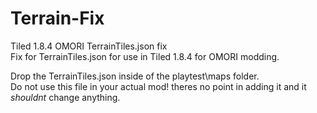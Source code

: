 # Terrain-Fix
Tiled 1.8.4 OMORI TerrainTiles.json fix    
Fix for TerrainTiles.json for use in Tiled 1.8.4 for OMORI modding.    

Drop the TerrainTiles.json inside of the playtest\maps folder.    
Do not use this file in your actual mod! theres no point in adding it and it *shouldnt* change anything.    
